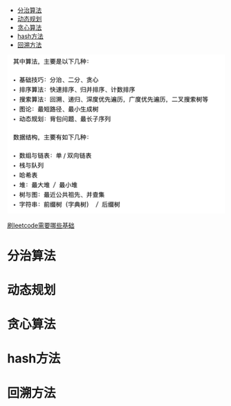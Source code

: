 <!-- TOC -->

- [分治算法](#%E5%88%86%E6%B2%BB%E7%AE%97%E6%B3%95)
- [动态规划](#%E5%8A%A8%E6%80%81%E8%A7%84%E5%88%92)
- [贪心算法](#%E8%B4%AA%E5%BF%83%E7%AE%97%E6%B3%95)
- [hash方法](#hash%E6%96%B9%E6%B3%95)
- [回溯方法](#%E5%9B%9E%E6%BA%AF%E6%96%B9%E6%B3%95)

<!-- /TOC -->

![tu](./images/企业微信截图_dc235320-6756-4f66-8bd7-a92de6db66ae.png)

[刷leetcode需要哪些基础](https://www.zhihu.com/question/30737325/answer/524120016)

# 分治算法

# 动态规划

# 贪心算法

# hash方法

# 回溯方法
